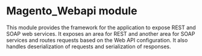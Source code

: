 # Magento_Webapi module

This module provides the framework for the application to expose REST and SOAP web services.
It exposes an area for REST and another area for SOAP services and routes requests based on the Web API configuration.
It also handles deserialization of requests and serialization of responses.
